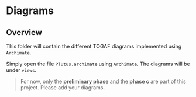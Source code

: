 # Diagrams

## Overview

This folder will contain the different TOGAF diagrams implemented using `Archimate`.


Simply open the file `Plutus.archimate` using `Archimate`. The diagrams will be under `views`.

> For now, only the **preliminary phase** and the **phase c** are part of this project. Please add your diagrams.

